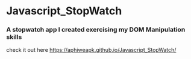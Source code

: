 # Javascript_StopWatch

### A stopwatch app I created exercising my DOM Manipulation skills

check it out here https://aphiweapk.github.io/Javascript_StopWatch/
